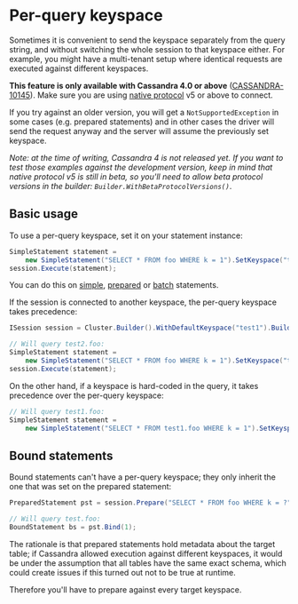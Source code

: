 # Per-query keyspace

Sometimes it is convenient to send the keyspace separately from the query string, and without switching the whole session to that keyspace either. For example, you might have a multi-tenant setup where identical requests are executed against different keyspaces.

**This feature is only available with Cassandra 4.0 or above** ([CASSANDRA-10145]). Make sure you are using [native protocol](../../../../native-protocol/) v5 or above to connect.

If you try against an older version, you will get a `NotSupportedException` in some cases (e.g. prepared statements) and in other cases the driver will send the request anyway and the server will assume the previously set keyspace.

*Note: at the time of writing, Cassandra 4 is not released yet. If you want to test those examples against the development version, keep in mind that native protocol v5 is still in beta, so you'll need to allow beta protocol versions in the builder: `Builder.WithBetaProtocolVersions()`*.

## Basic usage

To use a per-query keyspace, set it on your statement instance:

```csharp
SimpleStatement statement =
    new SimpleStatement("SELECT * FROM foo WHERE k = 1").SetKeyspace("test");
session.Execute(statement);
```

You can do this on [simple](../simple/), [prepared](../prepared) or [batch](../batch/) statements.

If the session is connected to another keyspace, the per-query keyspace takes precedence:

```csharp
ISession session = Cluster.Builder().WithDefaultKeyspace("test1").Build().Connect();

// Will query test2.foo:
SimpleStatement statement =
    new SimpleStatement("SELECT * FROM foo WHERE k = 1").SetKeyspace("test2");
session.Execute(statement);
```

On the other hand, if a keyspace is hard-coded in the query, it takes precedence over the per-query keyspace:

```csharp
// Will query test1.foo:
SimpleStatement statement =
    new SimpleStatement("SELECT * FROM test1.foo WHERE k = 1").SetKeyspace("test2");
```

## Bound statements

Bound statements can't have a per-query keyspace; they only inherit the one that was set on the prepared statement:

```csharp
PreparedStatement pst = session.Prepare("SELECT * FROM foo WHERE k = ?", "test");

// Will query test.foo:
BoundStatement bs = pst.Bind(1);
```

The rationale is that prepared statements hold metadata about the target table; if Cassandra allowed execution against different keyspaces, it would be under the assumption that all tables have the same exact schema, which could create issues if this turned out not to be true at runtime.

Therefore you'll have to prepare against every target keyspace.

[CASSANDRA-10145]: https://issues.apache.org/jira/browse/CASSANDRA-10145